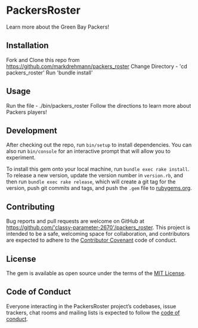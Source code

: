# PackersRoster

Learn more about the Green Bay Packers!

## Installation

Fork and Clone this repo from https://github.com/markdrehmann/packers_roster
Change Directory - 'cd packers_roster'
Run 'bundle install'

## Usage

Run the file - ./bin/packers_roster
Follow the directions to learn more about Packers players!

## Development

After checking out the repo, run `bin/setup` to install dependencies. You can also run `bin/console` for an interactive prompt that will allow you to experiment.

To install this gem onto your local machine, run `bundle exec rake install`. To release a new version, update the version number in `version.rb`, and then run `bundle exec rake release`, which will create a git tag for the version, push git commits and tags, and push the `.gem` file to [rubygems.org](https://rubygems.org).

## Contributing

Bug reports and pull requests are welcome on GitHub at https://github.com/'classy-parameter-2670'/packers_roster. This project is intended to be a safe, welcoming space for collaboration, and contributors are expected to adhere to the [Contributor Covenant](http://contributor-covenant.org) code of conduct.


## License

The gem is available as open source under the terms of the [MIT License](https://opensource.org/licenses/MIT).

## Code of Conduct

Everyone interacting in the PackersRoster project’s codebases, issue trackers, chat rooms and mailing lists is expected to follow the [code of conduct](https://github.com/'classy-parameter-2670'/packers_roster/blob/master/CODE_OF_CONDUCT.md).

